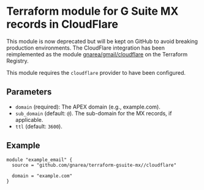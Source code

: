 # Terraform module for G Suite MX records in CloudFlare

<aside class="warning">
    This module is now deprecated but will be kept on GitHub to avoid breaking production environments. The
    CloudFlare integration has been reimplemented as the module
    <a href="https://registry.terraform.io/modules/gnarea/gmail/cloudflare">gnarea/gmail/cloudflare</a> on the
    Terraform Registry.
</aside>

This module requires the `cloudflare` provider to have been configured.

## Parameters

- `domain` (required): The APEX domain (e.g., example.com).
- `sub_domain` (default: `@`). The sub-domain for the MX records, if
  applicable.
- `ttl` (default: `3600`).

## Example

```hcl-terraform
module "example_email" {
  source = "github.com/gnarea/terraform-gsuite-mx//cloudflare"

  domain = "example.com"
}
```
